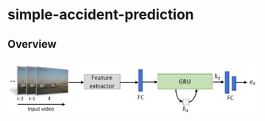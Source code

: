 # simple-accident-prediction
## Overview

<div align=center>
  <img src="asset/architecture.PNG" alt="Architecture" width="800"/>
</div>
